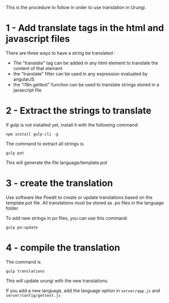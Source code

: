This is the procedure to follow in order to use translation in Urungi.

# 1 - Add translate tags in the html and javascript files

There are three ways to have a string be translated :
 * The "translate" tag can be added in any html element to translate the content
   of that element
 * the "translate" filter can be used in any expression evaluated by angularJS
 * the "i18n.gettext" function can be used to translate strings stored in a
   javascript file

# 2 - Extract the strings to translate

If gulp is not installed yet, install it with the following command:

    npm install gulp-cli -g

The command to extract all strings is

    gulp pot

This will generate the file language/template.pot

# 3 - create the translation

Use software like Poedit to create or update translations based on the
template.pot file.
All translations must be stored as .po files in the language folder.

To add new strings in po files, you can use this command:

    gulp po:update

# 4 - compile the translation

The command is

    gulp translations

This will update urungi with the new translations.

If you add a new language, add the language option in `server/app.js` and
`server/config/gettext.js`
